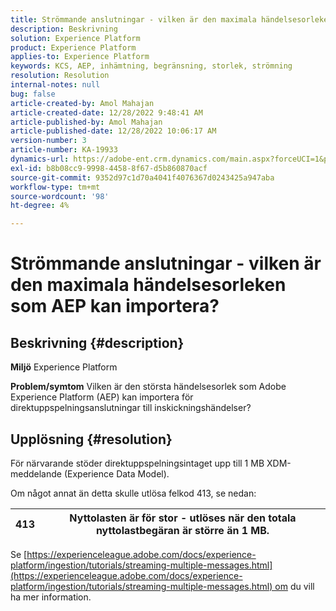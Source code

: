 ```yaml
---
title: Strömmande anslutningar - vilken är den maximala händelsesorleken som AEP kan importera?
description: Beskrivning
solution: Experience Platform
product: Experience Platform
applies-to: Experience Platform
keywords: KCS, AEP, inhämtning, begränsning, storlek, strömning
resolution: Resolution
internal-notes: null
bug: false
article-created-by: Amol Mahajan
article-created-date: 12/28/2022 9:48:41 AM
article-published-by: Amol Mahajan
article-published-date: 12/28/2022 10:06:17 AM
version-number: 3
article-number: KA-19933
dynamics-url: https://adobe-ent.crm.dynamics.com/main.aspx?forceUCI=1&pagetype=entityrecord&etn=knowledgearticle&id=48dacbca-9486-ed11-81ac-6045bd006e5a
exl-id: b8b08cc9-9998-4458-8f67-d5b860870acf
source-git-commit: 9352d97c1d70a4041f4076367d0243425a947aba
workflow-type: tm+mt
source-wordcount: '98'
ht-degree: 4%

---
```


# Strömmande anslutningar - vilken är den maximala händelsesorleken som AEP kan importera?

## Beskrivning {#description}

<b>Miljö</b>
Experience Platform


<b>Problem/symtom</b>
Vilken är den största händelsesorlek som Adobe Experience Platform (AEP) kan importera för direktuppspelningsanslutningar till inskickningshändelser?


## Upplösning {#resolution}


För närvarande stöder direktuppspelningsintaget upp till 1 MB XDM-meddelande (Experience Data Model).

Om något annat än detta skulle utlösa felkod 413, se nedan:




| 413 | Nyttolasten är för stor - utlöses när den totala nyttolastbegäran är större än 1 MB. |
| --- | --- |




Se [https://experienceleague.adobe.com/docs/experience-platform/ingestion/tutorials/streaming-multiple-messages.html](https://experienceleague.adobe.com/docs/experience-platform/ingestion/tutorials/streaming-multiple-messages.html) om du vill ha mer information.

